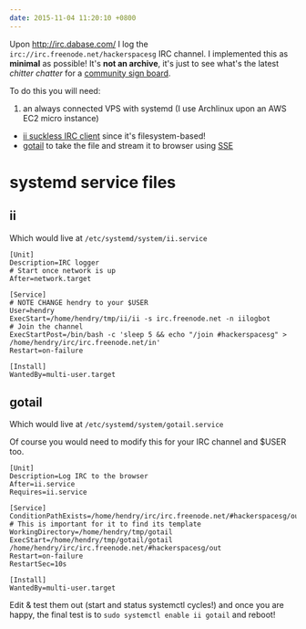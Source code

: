 ```yaml
---
date: 2015-11-04 11:20:10 +0800
---
```


Upon <http://irc.dabase.com/> I log the `irc://irc.freenode.net/hackerspacesg`
IRC channel. I implemented this as **minimal** as possible! It's **not an
archive**, it's just to see what's the latest _chitter chatter_ for a
[community sign board](http://frame.dabase.com/).

To do this you will need:

1. an always connected VPS with systemd (I use Archlinux upon an AWS EC2 micro instance)
* [ii suckless IRC client](http://tools.suckless.org/ii/) since it's filesystem-based!
* [gotail](https://github.com/kaihendry/gotail) to take the file and stream it to browser using [SSE](https://en.wikipedia.org/wiki/Server-sent_events)

# systemd service files

## ii

Which would live at `/etc/systemd/system/ii.service`

	[Unit]
	Description=IRC logger
	# Start once network is up
	After=network.target

	[Service]
	# NOTE CHANGE hendry to your $USER
	User=hendry
	ExecStart=/home/hendry/tmp/ii/ii -s irc.freenode.net -n iilogbot
	# Join the channel
	ExecStartPost=/bin/bash -c 'sleep 5 && echo "/join #hackerspacesg" > /home/hendry/irc/irc.freenode.net/in'
	Restart=on-failure

	[Install]
	WantedBy=multi-user.target

## gotail

Which would live at `/etc/systemd/system/gotail.service`

Of course you would need to modify this for your IRC channel and $USER too.

	[Unit]
	Description=Log IRC to the browser
	After=ii.service
	Requires=ii.service

	[Service]
	ConditionPathExists=/home/hendry/irc/irc.freenode.net/#hackerspacesg/out
	# This is important for it to find its template
	WorkingDirectory=/home/hendry/tmp/gotail
	ExecStart=/home/hendry/tmp/gotail/gotail /home/hendry/irc/irc.freenode.net/#hackerspacesg/out
	Restart=on-failure
	RestartSec=10s

	[Install]
	WantedBy=multi-user.target

Edit & test them out (start and status systemctl cycles!) and once you are
happy, the final test is to `sudo systemctl enable ii gotail` and reboot!
